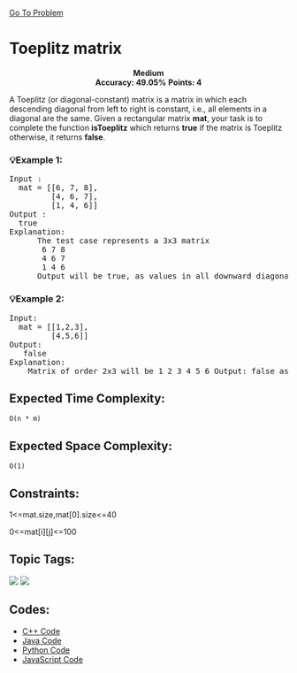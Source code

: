  [Go To Problem](https://www.geeksforgeeks.org/problems/toeplitz-matrix/1)
# Toeplitz matrix


<div align="center">
  <strong>Medium</strong>    
</div>
<div align="center">
       <strong>Accuracy: 49.05%</strong>    
               <strong>Points: 4</strong>
</div>

A Toeplitz (or diagonal-constant) matrix is a matrix in which each descending diagonal from left to right is constant, i.e., all elements in a diagonal are the same. Given a rectangular matrix <strong>mat</strong>, your task is to complete the function <strong>isToeplitz</strong> which returns <strong>true</strong> if the matrix is Toeplitz otherwise, it returns <strong>false</strong>.
### 💡Example 1:
<pre>
Input :
  mat = [[6, 7, 8],
         [4, 6, 7],
         [1, 4, 6]]
Output :
  true
Explanation:
      The test case represents a 3x3 matrix
       6 7 8 
       4 6 7 
       1 4 6
      Output will be true, as values in all downward diagonals from left to right contain the same elements.
</pre>

### 💡Example 2:

<pre>
Input:
  mat = [[1,2,3],
         [4,5,6]]
Output: 
   false
Explanation: 
    Matrix of order 2x3 will be 1 2 3 4 5 6 Output: false as values in all diagonals are not the same.
</pre>


## Expected Time Complexity:
 ```O(n * m)```
## Expected Space Complexity: 
```O(1)```

## Constraints: 
1<=mat.size,mat[0].size<=40

0<=mat[i][j]<=100

## Topic Tags:
<p align="left">
<a href="https://www.geeksforgeeks.org/explore/?category[]=Matrix"><img src="https://img.shields.io/badge/Matrix-100000?style=flat&logo=&logoColor=08080&labelcolor=08080&color=08080" /></a>
<a href="https://www.geeksforgeeks.org/explore/?category[]=Data%20Structures"><img src="https://img.shields.io/badge/Data%20Structures-100000?style=flat&logo=Data%20Structures&logoColor=F7F7F7&labelcolor=2A79D7&color=2A79D7" /></a>

## Codes:

 - [C++ Code](https://github.com/HackResist/GeeksForGeeks-POTD/blob/main/June/27-06-2024/Toeplitz%20matrix.cpp) 
 - [Java Code](https://github.com/HackResist/GeeksForGeeks-POTD/blob/main/June/27-06-2024/Toeplitz%20matrix.java)
 - [Python Code](https://github.com/HackResist/GeeksForGeeks-POTD/blob/main/June/27-06-2024/Toeplitz%20matrix.py)
 - [JavaScript Code](https://github.com/HackResist/GeeksForGeeks-POTD/blob/main/June/27-06-2024/Toeplitz%20matrix.js)
